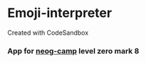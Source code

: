 # Emoji-interpreter
Created with CodeSandbox
### App for [neog-camp](https://neog.camp/) level zero mark 8

